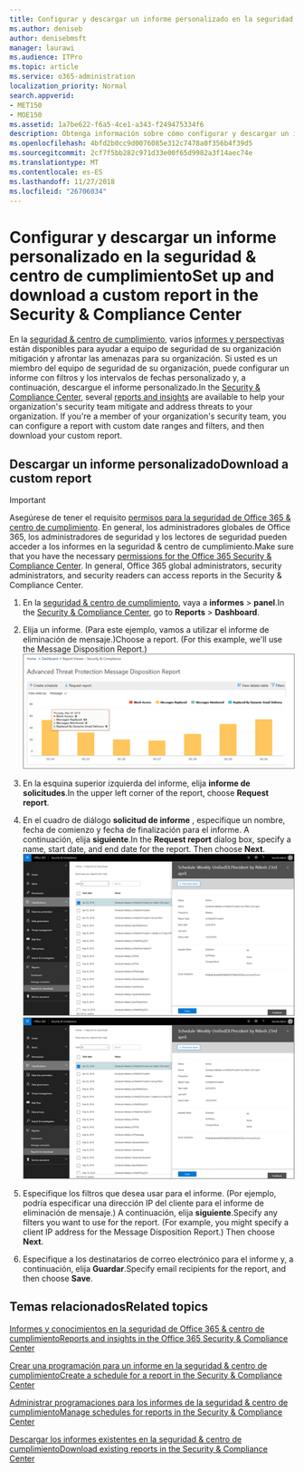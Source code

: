 ```yaml
---
title: Configurar y descargar un informe personalizado en la seguridad &amp; centro de cumplimiento
ms.author: deniseb
author: denisebmsft
manager: laurawi
ms.audience: ITPro
ms.topic: article
ms.service: o365-administration
localization_priority: Normal
search.appverid:
- MET150
- MOE150
ms.assetid: 1a7be622-f6a5-4ce1-a343-f249475334f6
description: Obtenga información sobre cómo configurar y descargar un informe con un intervalo de fechas personalizado y filtros en la seguridad &amp; centro de cumplimiento.
ms.openlocfilehash: 4bfd2b0cc9d0076085e312c7478a0f356b4f39d5
ms.sourcegitcommit: 2cf7f5bb282c971d33e00f65d9982a3f14aec74e
ms.translationtype: MT
ms.contentlocale: es-ES
ms.lasthandoff: 11/27/2018
ms.locfileid: "26706034"
---
```

# <a name="set-up-and-download-a-custom-report-in-the-security-amp-compliance-center"></a><span data-ttu-id="9d5be-103">Configurar y descargar un informe personalizado en la seguridad &amp; centro de cumplimiento</span><span class="sxs-lookup"><span data-stu-id="9d5be-103">Set up and download a custom report in the Security &amp; Compliance Center</span></span>

<span data-ttu-id="9d5be-p101">En la [seguridad &amp; centro de cumplimiento](https://security.microsoft.com), varios [informes y perspectivas](reports-and-insights-in-security-and-compliance.md) están disponibles para ayudar a equipo de seguridad de su organización mitigación y afrontar las amenazas para su organización. Si usted es un miembro del equipo de seguridad de su organización, puede configurar un informe con filtros y los intervalos de fechas personalizado y, a continuación, descargue el informe personalizado.</span><span class="sxs-lookup"><span data-stu-id="9d5be-p101">In the [Security &amp; Compliance Center](https://security.microsoft.com), several [reports and insights](reports-and-insights-in-security-and-compliance.md) are available to help your organization's security team mitigate and address threats to your organization. If you're a member of your organization's security team, you can configure a report with custom date ranges and filters, and then download your custom report.</span></span> 
  
## <a name="download-a-custom-report"></a><span data-ttu-id="9d5be-106">Descargar un informe personalizado</span><span class="sxs-lookup"><span data-stu-id="9d5be-106">Download a custom report</span></span>

> [!IMPORTANT]
> <span data-ttu-id="9d5be-p102">Asegúrese de tener el requisito [permisos para la seguridad de Office 365 &amp; centro de cumplimiento](permissions-in-the-security-and-compliance-center.md). En general, los administradores globales de Office 365, los administradores de seguridad y los lectores de seguridad pueden acceder a los informes en la seguridad &amp; centro de cumplimiento.</span><span class="sxs-lookup"><span data-stu-id="9d5be-p102">Make sure that you have the necessary [permissions for the Office 365 Security &amp; Compliance Center](permissions-in-the-security-and-compliance-center.md). In general, Office 365 global administrators, security administrators, and security readers can access reports in the Security &amp; Compliance Center.</span></span> 
  
1. <span data-ttu-id="9d5be-109">En la [seguridad &amp; centro de cumplimiento](https://security.microsoft.com), vaya a **informes** \> **panel**.</span><span class="sxs-lookup"><span data-stu-id="9d5be-109">In the [Security &amp; Compliance Center](https://security.microsoft.com), go to **Reports** \> **Dashboard**.</span></span>
    
2. <span data-ttu-id="9d5be-p103">Elija un informe. (Para este ejemplo, vamos a utilizar el informe de eliminación de mensaje.)</span><span class="sxs-lookup"><span data-stu-id="9d5be-p103">Choose a report. (For this example, we'll use the Message Disposition Report.)</span></span><br/>![Elija el informe de solicitudes para descargar un informe](media/b566925d-b9d9-453d-9bdd-f2637c7ba140.png)
  
3. <span data-ttu-id="9d5be-113">En la esquina superior izquierda del informe, elija **informe de solicitudes**.</span><span class="sxs-lookup"><span data-stu-id="9d5be-113">In the upper left corner of the report, choose **Request report**.</span></span>
    
4. <span data-ttu-id="9d5be-p104">En el cuadro de diálogo **solicitud de informe** , especifique un nombre, fecha de comienzo y fecha de finalización para el informe. A continuación, elija **siguiente**.</span><span class="sxs-lookup"><span data-stu-id="9d5be-p104">In the **Request report** dialog box, specify a name, start date, and end date for the report. Then choose **Next**.</span></span><br/><span data-ttu-id="9d5be-116">![En la seguridad &amp; centro de cumplimiento, seleccione informes \> informes para su descarga](media/65e625f5-c98c-49fc-9c1f-8c80ec8308fd.png)</span><span class="sxs-lookup"><span data-stu-id="9d5be-116">![In the Security &amp; Compliance Center, choose Reports \> Reports for download](media/65e625f5-c98c-49fc-9c1f-8c80ec8308fd.png)</span></span>
  
5. <span data-ttu-id="9d5be-p105">Especifique los filtros que desea usar para el informe. (Por ejemplo, podría especificar una dirección IP del cliente para el informe de eliminación de mensaje.) A continuación, elija **siguiente**.</span><span class="sxs-lookup"><span data-stu-id="9d5be-p105">Specify any filters you want to use for the report. (For example, you might specify a client IP address for the Message Disposition Report.) Then choose **Next**.</span></span>
    
6. <span data-ttu-id="9d5be-119">Especifique a los destinatarios de correo electrónico para el informe y, a continuación, elija **Guardar**.</span><span class="sxs-lookup"><span data-stu-id="9d5be-119">Specify email recipients for the report, and then choose **Save**.</span></span>
    
## <a name="related-topics"></a><span data-ttu-id="9d5be-120">Temas relacionados</span><span class="sxs-lookup"><span data-stu-id="9d5be-120">Related topics</span></span>

[<span data-ttu-id="9d5be-121">Informes y conocimientos en la seguridad de Office 365 &amp; centro de cumplimiento</span><span class="sxs-lookup"><span data-stu-id="9d5be-121">Reports and insights in the Office 365 Security &amp; Compliance Center</span></span>](reports-and-insights-in-security-and-compliance.md)
  
[<span data-ttu-id="9d5be-122">Crear una programación para un informe en la seguridad &amp; centro de cumplimiento</span><span class="sxs-lookup"><span data-stu-id="9d5be-122">Create a schedule for a report in the Security &amp; Compliance Center</span></span>](create-a-schedule-for-a-report.md)
  
[<span data-ttu-id="9d5be-123">Administrar programaciones para los informes de la seguridad &amp; centro de cumplimiento</span><span class="sxs-lookup"><span data-stu-id="9d5be-123">Manage schedules for reports in the Security &amp; Compliance Center</span></span>](manage-schedules-for-multiple-reports.md)
  
[<span data-ttu-id="9d5be-124">Descargar los informes existentes en la seguridad &amp; centro de cumplimiento</span><span class="sxs-lookup"><span data-stu-id="9d5be-124">Download existing reports in the Security &amp; Compliance Center</span></span>](download-existing-reports.md)
  


